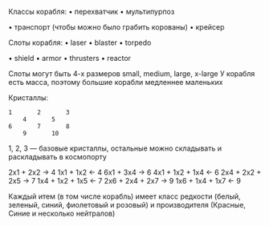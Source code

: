 Классы корабля:
• перехватчик
• мультипурпоз

• транспорт (чтобы можно было грабить корованы)
• крейсер


Слоты корабля:
• laser
• blaster
• torpedo

• shield
• armor
• thrusters
• reactor

Слоты могут быть 4-х размеров small, medium, large, x-large
У корабля есть масса, поэтому большие корабли медленнее маленьких

Кристаллы:

	1		2		3
		4		5
	6		7		8
		9		10

1, 2, 3 — базовые кристаллы, остальные можно складывать и раскладывать в космопорту

2x1 + 2x2 -> 4			1x1 + 1x2 <- 4
6x1 + 3x4 -> 6			4x1 + 1x2 + 1x4 <- 6
2x4 + 2x2 + 2x5 -> 7	1x4 + 1x2 + 1x5 <- 7
2x6 + 2x4 + 2x7 -> 9	1x6 + 1x4 + 1x7 <- 9


Каждый итем (в том числе корабль) имеет класс редкости (белый, зеленый, синий, фиолетовый и розовый) и производителя (Красные, Синие и несколько нейтралов)
